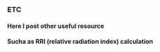 ### ETC
#### Here I post other useful resource
#### Sucha as RRI (relative radiation index) calculation
